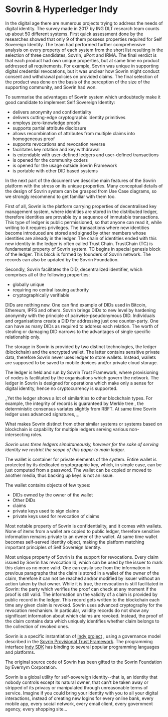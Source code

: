 # Sovrin & Hyperledger Indy

In the digital age there are numerous projects trying to address the needs of digital identity. The survey made in 2017 by ING DLT research team counts up about 50 different systems. First quick assessment done by the researches showed that only 9 of them possess properties required for Self Sovereign Identity. The team had performed further comprehensive analysis on every property of each system from the short list resulting in the selection of three candidates, Sovrin, uPort and IRMA. The final verdict is that each product had own unique properties, but at same time no product addressed all requirements. For example, Sovrin was unique in supporting digital credential revocations, but it was unclear how Sovrin might conduct consent and withdrawal policies on provided claims.
The final selection of the product was done on the basis of the perception of the size of the supporting community, and Sovrin had won.   


To summarise the advantages of Sovrin system which undoubtedly make it good candidate to implement Self Sovereign Identity:

- delivers anonymity and confidentiality
- delivers cutting-edge cryptographic identity primitives
- employs zero-knowledge proofs
- supports partial attribute disclosure
- allows recombination of attributes from multiple claims into homogeneous proof
- supports revocations and revocation reverse
- facilitates key rotation and key withdrawal
- is extendable with user-defined ledgers and user-defined transactions
- is opened for the community coders
- is opened for the usage outside Sovrin Framework
- is portable with other DID based systems




In the next part of the document we describe main features of the Sovrin platform with the stress on its unique properties. Many conceptual details of the design of Sovrin system can be grasped from Use Case diagrams, so we strongly recommend to get familiar with them too.


First of all, Sovrin is the platform carrying properties of decentralised key management system, where identities are stored in the distributed ledger, therefore identities are provable by a sequence of immutable transactions. This type of ledger is public permissioned, so that anyone can read it, while writing to it requires privileges. The transactions where new identities become introduced are stored and signed by other members whose identities are already in the ledger. The chain of identities ended with this new identity in the ledger is often called Trust Chain. TrustChain (TC) is fundamental property of Sovrin system. TC begins in special genesis block of the ledger. This block is formed by founders of Sovrin network. The records can also be updated by the Sovrin Foundation.


Secondly, Sovrin facilitates the DID, decentralized identifier, which comprises all of the following properties:

- globally unique
- requiring no central issuing authority
- cryptographically verifiable

DIDs are nothing new. One can find example of DIDs used in Bitcoin, Ethereum, IPFS and others. Sovrin brings DIDs to new level by hardening anonymity with the principle of pairwise-pseudonymous DID. Individuals and organisations create a DID for addressing just one counter-party. One can have as many DIDs as required to address each relation. The worth of stealing or damaging DID narrows to the advantages of single specific relationship only.

The storage in Sovrin is provided by two distinct technologies, the ledger (blockchain) and the encrypted wallet. The latter contains sensitive private data, therefore Sovrin never uses ledger to store wallets. Instead, wallets are supposed to be saved to mobile devices and/or private cloud storage.  

The ledger is held and run by Sovrin Trust Framework, where provisioning of nodes is facilitated by the organisations which govern the network. The ledger in Sovrin is designed for operations which make only a sense for digital identity, hence no cryptocurrency is supported.

_Yet the ledger shows a lot of similarities to other blockchain types. For example, the integrity of records is guaranteed by Merkle tree , the deterministic consensus variates slightly from  RBFT. At same time Sovrin ledger uses advanced signatures,  _

What makes Sovrin distinct from other similar systems or systems based on blockchain  is capability for multiple ledgers serving various non-intersecting roles.

_Sovrin uses three ledgers simultaneously, however for the sake of serving identity we restrict the scope of this paper to main ledger._

The wallet is container for private elements of the system. Entire wallet is protected by its dedicated cryptographic key, which, in simple case, can be just computed from a password. The wallet can be copied or moved to another media, thus backing up keys is not an issue.


The wallet contains objects of few types:

- DIDs owned by the owner of the wallet
- Other DIDs
- claims
- private keys used to sign claims
- private keys used for revocation of claims

Most notable property of Sovrin is confidentiality, and it comes with wallets. None of items from a wallet are  copied to public ledger, therefore sensitive information remains private to an owner of the wallet. At same time wallet becomes self-served identity object, making the platform matching important principles of Self Sovereign Identity.

Most unique property of Sovrin is the support for revocations. Every claim issued by Sovrin has revocation Id, which can be used by the issuer to mark this claim as no more valid. One can easily see from the information in previous paragraphs that the claim is stored in a wallet of the owner of the claim, therefore it can not be reached and/or modified by issuer without an action taken by that owner. While it is true, the revocation is still facilitated in Sovrin: the party which verifies the proof can check at any moment if the proof is still valid. The information on the validity of a claim is provided by public record in the ledger. This record gets written to the blockchain each time any given claim is revoked. Sovrin uses advanced cryptography for the revocation mechanism. In particular, validity records do not show any significant information about which claims are revoked. Instead, the proof of the claim contains data which uniquely identifies whether claim belongs to the collection of revoked ones.  



Sovrin is a specific instantiation of [Indy project](https://github.com/hyperledger/indy-node) , using a governance model described in the [Sovrin Provisional Trust Framework](http://bit.ly/svrn-ptrustfw). The  programming interface [Indy SDK](https://github.com/hyperledger/indy-sdk) has binding to several popular programming languages and platforms.





The original source code of Sovrin has been gifted to the Sovrin Foundation by Evernym Corporation.


Sovrin is a global utility for self-sovereign identity--that is, an identity that nobody controls except its natural owner, that can't be taken away or stripped of its privacy or manipulated through unreasonable terms of service. Imagine if you could bring your identity with you to all your digital interactions, instead of creating new logins for every online bank, every mobile app, every social network, every email client, every government agency, every shopping site...
